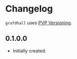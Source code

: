 # Changelog

`grafdhall` uses [PVP Versioning][1].

## 0.1.0.0

* Initially created.

[1]: https://pvp.haskell.org
